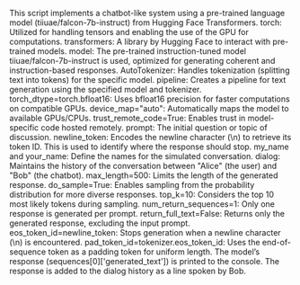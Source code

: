 This script implements a chatbot-like system using a pre-trained language model (tiiuae/falcon-7b-instruct) from Hugging Face Transformers.
torch: Utilized for handling tensors and enabling the use of the GPU for computations.
transformers: A library by Hugging Face to interact with pre-trained models.
model: The pre-trained instruction-tuned model tiiuae/falcon-7b-instruct is used, optimized for generating coherent and instruction-based responses.
AutoTokenizer: Handles tokenization (splitting text into tokens) for the specific model.
pipeline: Creates a pipeline for text generation using the specified model and tokenizer.
torch_dtype=torch.bfloat16: Uses bfloat16 precision for faster computations on compatible GPUs.
device_map="auto": Automatically maps the model to available GPUs/CPUs.
trust_remote_code=True: Enables trust in model-specific code hosted remotely.
prompt: The initial question or topic of discussion.
newline_token: Encodes the newline character (\n) to retrieve its token ID. This is used to identify where the response should stop.
my_name and your_name: Define the names for the simulated conversation.
dialog: Maintains the history of the conversation between "Alice" (the user) and "Bob" (the chatbot).
max_length=500: Limits the length of the generated response.
do_sample=True: Enables sampling from the probability distribution for more diverse responses.
top_k=10: Considers the top 10 most likely tokens during sampling.
num_return_sequences=1: Only one response is generated per prompt.
return_full_text=False: Returns only the generated response, excluding the input prompt.
eos_token_id=newline_token: Stops generation when a newline character (\n) is encountered.
pad_token_id=tokenizer.eos_token_id: Uses the end-of-sequence token as a padding token for uniform length.
The model’s response (sequences[0]['generated_text']) is printed to the console.
The response is added to the dialog history as a line spoken by Bob.
